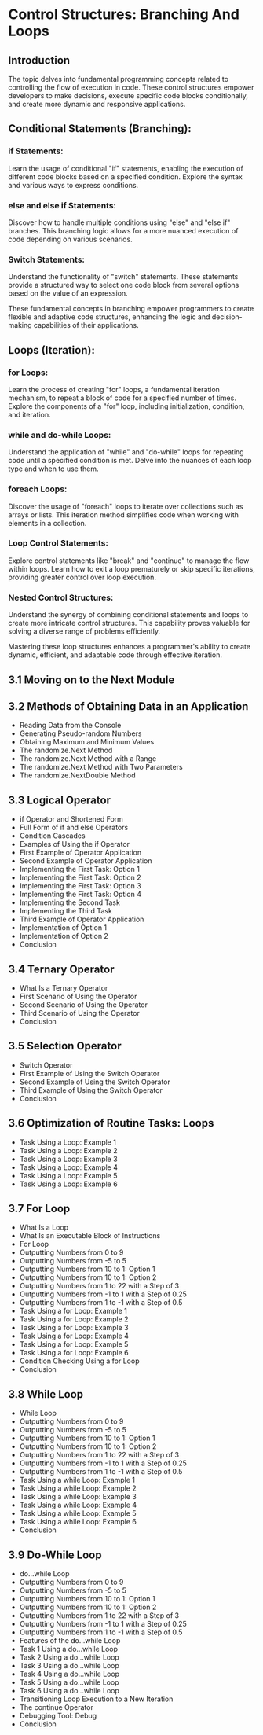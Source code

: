 # **Control Structures: Branching And Loops**

## **Introduction**
The topic delves into fundamental programming concepts related to controlling the flow of execution in code. These control structures empower developers to make decisions, execute specific code blocks conditionally, and create more dynamic and responsive applications.

## **Conditional Statements (Branching):**

### **if Statements:**
Learn the usage of conditional "if" statements, enabling the execution of different code blocks based on a specified condition. Explore the syntax and various ways to express conditions.

### **else and else if Statements:**
Discover how to handle multiple conditions using "else" and "else if" branches. This branching logic allows for a more nuanced execution of code depending on various scenarios.

### **Switch Statements:**
Understand the functionality of "switch" statements. These statements provide a structured way to select one code block from several options based on the value of an expression.

These fundamental concepts in branching empower programmers to create flexible and adaptive code structures, enhancing the logic and decision-making capabilities of their applications.

## **Loops (Iteration):**  

### **for Loops:**
Learn the process of creating "for" loops, a fundamental iteration mechanism, to repeat a block of code for a specified number of times. Explore the components of a "for" loop, including initialization, condition, and iteration.

### **while and do-while Loops:**
Understand the application of "while" and "do-while" loops for repeating code until a specified condition is met. Delve into the nuances of each loop type and when to use them.

### **foreach Loops:**
Discover the usage of "foreach" loops to iterate over collections such as arrays or lists. This iteration method simplifies code when working with elements in a collection.

### **Loop Control Statements:**
Explore control statements like "break" and "continue" to manage the flow within loops. Learn how to exit a loop prematurely or skip specific iterations, providing greater control over loop execution.

### **Nested Control Structures:**
Understand the synergy of combining conditional statements and loops to create more intricate control structures. This capability proves valuable for solving a diverse range of problems efficiently.

Mastering these loop structures enhances a programmer's ability to create dynamic, efficient, and adaptable code through effective iteration.

## **3.1 Moving on to the Next Module**

## **3.2 Methods of Obtaining Data in an Application**

- Reading Data from the Console
- Generating Pseudo-random Numbers
- Obtaining Maximum and Minimum Values
- The randomize.Next Method
- The randomize.Next Method with a Range
- The randomize.Next Method with Two Parameters
- The randomize.NextDouble Method

## **3.3 Logical Operator**

- if Operator and Shortened Form
- Full Form of if and else Operators
- Condition Cascades
- Examples of Using the if Operator
- First Example of Operator Application
- Second Example of Operator Application
- Implementing the First Task: Option 1
- Implementing the First Task: Option 2
- Implementing the First Task: Option 3
- Implementing the First Task: Option 4
- Implementing the Second Task
- Implementing the Third Task
- Third Example of Operator Application
- Implementation of Option 1
- Implementation of Option 2
- Conclusion

## **3.4 Ternary Operator**

- What Is a Ternary Operator
- First Scenario of Using the Operator
- Second Scenario of Using the Operator
- Third Scenario of Using the Operator
- Conclusion

## **3.5 Selection Operator**

- Switch Operator
- First Example of Using the Switch Operator
- Second Example of Using the Switch Operator
- Third Example of Using the Switch Operator
- Conclusion

## **3.6 Optimization of Routine Tasks: Loops**

- Task Using a Loop: Example 1
- Task Using a Loop: Example 2
- Task Using a Loop: Example 3
- Task Using a Loop: Example 4
- Task Using a Loop: Example 5
- Task Using a Loop: Example 6

## **3.7 For Loop**

- What Is a Loop
- What Is an Executable Block of Instructions
- For Loop
- Outputting Numbers from 0 to 9
- Outputting Numbers from -5 to 5
- Outputting Numbers from 10 to 1: Option 1
- Outputting Numbers from 10 to 1: Option 2
- Outputting Numbers from 1 to 22 with a Step of 3
- Outputting Numbers from -1 to 1 with a Step of 0.25
- Outputting Numbers from 1 to -1 with a Step of 0.5
- Task Using a for Loop: Example 1
- Task Using a for Loop: Example 2
- Task Using a for Loop: Example 3
- Task Using a for Loop: Example 4
- Task Using a for Loop: Example 5
- Task Using a for Loop: Example 6
- Condition Checking Using a for Loop
- Conclusion

## **3.8 While Loop**

- While Loop
- Outputting Numbers from 0 to 9
- Outputting Numbers from -5 to 5
- Outputting Numbers from 10 to 1: Option 1
- Outputting Numbers from 10 to 1: Option 2
- Outputting Numbers from 1 to 22 with a Step of 3
- Outputting Numbers from -1 to 1 with a Step of 0.25
- Outputting Numbers from 1 to -1 with a Step of 0.5
- Task Using a while Loop: Example 1
- Task Using a while Loop: Example 2
- Task Using a while Loop: Example 3
- Task Using a while Loop: Example 4
- Task Using a while Loop: Example 5
- Task Using a while Loop: Example 6
- Conclusion

## **3.9 Do-While Loop**

- do...while Loop
- Outputting Numbers from 0 to 9
- Outputting Numbers from -5 to 5
- Outputting Numbers from 10 to 1: Option 1
- Outputting Numbers from 10 to 1: Option 2
- Outputting Numbers from 1 to 22 with a Step of 3
- Outputting Numbers from -1 to 1 with a Step of 0.25
- Outputting Numbers from 1 to -1 with a Step of 0.5
- Features of the do...while Loop
- Task 1 Using a do...while Loop
- Task 2 Using a do...while Loop
- Task 3 Using a do...while Loop
- Task 4 Using a do...while Loop
- Task 5 Using a do...while Loop
- Task 6 Using a do...while Loop
- Transitioning Loop Execution to a New Iteration
- The continue Operator
- Debugging Tool: Debug
- Conclusion
